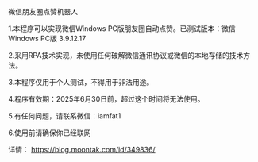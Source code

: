 微信朋友圈点赞机器人

1.本程序可以实现微信Windows PC版朋友圈自动点赞。已测试版本：微信Windows PC版 3.9.12.17

2.采用RPA技术实现，未使用任何破解微信通讯协议或微信的本地存储的技术方法。

3.本程序仅用于个人测试，不得用于非法用途。

4.程序有效期：2025年6月30日前，超过这个时间将无法使用。

5.有任何问题，请联系微信：iamfat1

6.使用前请确保你已经联网

详情： https://blog.moontak.com/id/349836/

